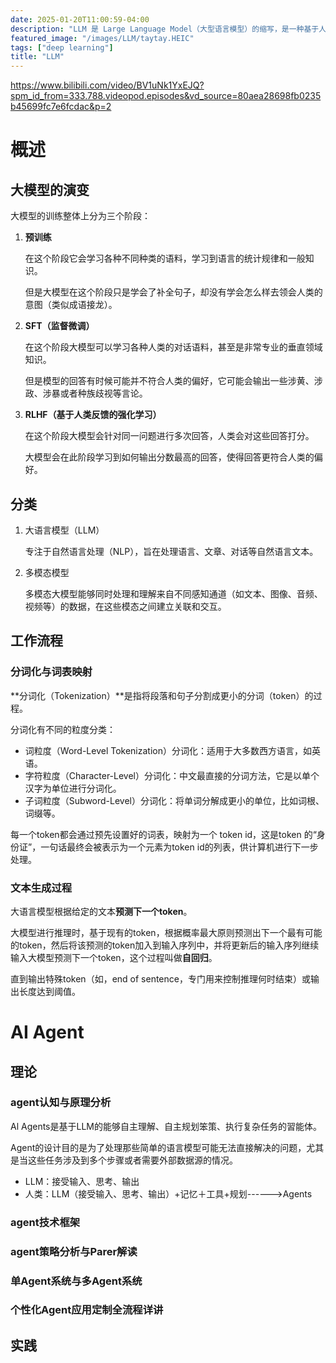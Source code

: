 ```yaml
---
date: 2025-01-20T11:00:59-04:00
description: "LLM 是 Large Language Model（大型语言模型）的缩写，是一种基于人工智能技术的自然语言处理模型。它通过大量的文本数据进行训练，能够理解和生成人类语言，广泛应用于文本生成、翻译、问答、摘要等任务。"
featured_image: "/images/LLM/taytay.HEIC"
tags: ["deep learning"]
title: "LLM"
---
```


https://www.bilibili.com/video/BV1uNk1YxEJQ?spm_id_from=333.788.videopod.episodes&vd_source=80aea28698fb0235b45699fc7e6fcdac&p=2

# 概述

## 大模型的演变

大模型的训练整体上分为三个阶段：

1. **预训练**

   在这个阶段它会学习各种不同种类的语料，学习到语言的统计规律和一般知识。

   但是大模型在这个阶段只是学会了补全句子，却没有学会怎么样去领会人类的意图（类似成语接龙）。

2. **SFT（监督微调）**

   在这个阶段大模型可以学习各种人类的对话语料，甚至是非常专业的垂直领域知识。

   但是模型的回答有时候可能并不符合人类的偏好，它可能会输出一些涉黄、涉政、涉暴或者种族歧视等言论。

3. **RLHF（基于人类反馈的强化学习）**

   在这个阶段大模型会针对同一问题进行多次回答，人类会对这些回答打分。

   大模型会在此阶段学习到如何输出分数最高的回答，使得回答更符合人类的偏好。

## 分类

1. 大语言模型（LLM）

   专注于自然语言处理（NLP），旨在处理语言、文章、对话等自然语言文本。

2. 多模态模型

   多模态大模型能够同时处理和理解来自不同感知通道（如文本、图像、音频、视频等）的数据，在这些模态之间建立关联和交互。

## 工作流程

### 分词化与词表映射

**分词化（Tokenization）**是指将段落和句子分割成更小的分词（token）的过程。

分词化有不同的粒度分类：

- ﻿词粒度（Word-Level Tokenization）分词化：适用于大多数西方语言，如英语。
- ﻿字符粒度（Character-Level）分词化：中文最直接的分词方法，它是以单个汉字为单位进行分词化。
- ﻿子词粒度（Subword-Level）分词化：将单词分解成更小的单位，比如词根、词缀等。

每一个token都会通过预先设置好的词表，映射为一个 token id，这是token 的“身份证”，一句话最终会被表示为一个元素为token id的列表，供计算机进行下一步处理。

### 文本生成过程

大语言模型根据给定的文本**预测下一个token**。

大模型进行推理时，基于现有的token，根据概率最大原则预测出下一个最有可能的token，然后将该预测的token加入到输入序列中，并将更新后的输入序列继续输入大模型预测下一个token，这个过程叫做**自回归**。

直到输出特殊token（如<EOS>，end of sentence，专门用来控制推理何时结束）或输出长度达到阈值。



# AI Agent

## 理论

### agent认知与原理分析

Al Agents是基于LLM的能够自主理解、自主规划笨策、执行复杂任务的習能体。

Agent的设计目的是为了处理那些简单的语言模型可能无法直接解决的问题，尤其是当这些任务涉及到多个步骤或者需要外部数据源的情况。

- ﻿LLM：接受输入、思考、输出
- ﻿人类：LLM（接受输入、思考、输出）+记忆＋工具+规划------>Agents

### agent技术框架



### agent策略分析与Parer解读



### 单Agent系统与多Agent系统



### 个性化Agent应用定制全流程详讲



## 实践

